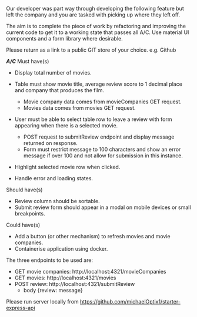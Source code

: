 Our developer was part way through developing the following feature but left the company and you are tasked with picking up where they left off.

The aim is to complete the piece of work by refactoring and improving the current code to get it to a working state that passes all A/C. Use material UI components and a form library where desirable.

Please return as a link to a public GIT store of your choice. e.g. Github

***A/C***
Must have(s)
* Display total number of movies.

* Table must show movie title, average review score to 1 decimal place and company that produces the film.
    * Movie company data comes from movieCompanies GET request.
    * Movies data comes from movies GET request.
    
* User must be able to select table row to leave a review with form appearing when there is a selected movie.
    * POST request to submitReview endpoint and display message returned on response.
    * Form must restrict message to 100 characters and show an error message if over 100 and not allow for submission in this instance. 

* Highlight selected movie row when clicked.

* Handle error and loading states.

Should have(s)
* Review column should be sortable.
* Submit review form should appear in a modal on mobile devices or small breakpoints.

Could have(s)
* Add a button (or other mechanism) to refresh movies and movie companies.
* Containerise application using docker.


The three endpoints to be used are:
* GET movie companies: http://localhost:4321/movieCompanies
* GET movies: http://localhost:4321/movies
* POST review: http://localhost:4321/submitReview
    * body {review: message}

Please run server locally from https://github.com/michaelOptix1/starter-express-api
